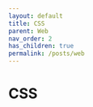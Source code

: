 ```yaml
---
layout: default
title: CSS
parent: Web
nav_order: 2
has_children: true
permalink: /posts/web
---
```


# CSS
